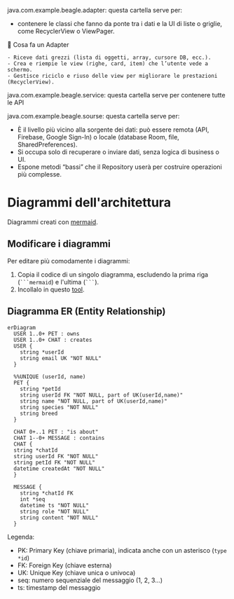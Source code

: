 java.com.example.beagle.adapter:   questa cartella serve per: 
  - contenere le classi che fanno da ponte tra i dati e la UI di liste o griglie, come RecyclerView o ViewPager.
    
  📌 Cosa fa un Adapter
  
    - Riceve dati grezzi (lista di oggetti, array, cursore DB, ecc.).
    - Crea e riempie le view (righe, card, item) che l’utente vede a schermo.
    - Gestisce riciclo e riuso delle view per migliorare le prestazioni (RecyclerView).

java.com.example.beagle.service:   questa cartella serve per contenere tutte le API

java.com.example.beagle.sourse:   questa cartella serve per:
  - È il livello più vicino alla sorgente dei dati: può essere remota (API, Firebase, Google Sign-In) o locale (database Room, file,                        SharedPreferences).
  - Si occupa solo di recuperare o inviare dati, senza logica di business o UI.
  - Espone metodi “bassi” che il Repository userà per costruire operazioni più complesse.

# Diagrammi dell'architettura
Diagrammi creati con [mermaid](https://mermaid.js.org/intro/).

## Modificare i diagrammi
Per editare più comodamente i diagrammi:
1. Copia il codice di un singolo diagramma, escludendo la prima riga (` ```mermaid `) e l'ultima (` ``` `).
2. Incollalo in questo [tool](https://www.mermaidchart.com/play?utm_source=mermaid_live_editor).

## Diagramma ER (Entity Relationship)

```mermaid
erDiagram
  USER 1..0+ PET : owns
  USER 1..0+ CHAT : creates
  USER {
    string *userId
    string email UK "NOT NULL"
  }

  %%UNIQUE (userId, name)
  PET {
    string *petId
    string userId FK "NOT NULL, part of UK(userId,name)"
    string name "NOT NULL, part of UK(userId,name)"
    string species "NOT NULL"
    string breed
  }

  CHAT 0+..1 PET : "is about"
  CHAT 1--0+ MESSAGE : contains
  CHAT {
  string *chatId
  string userId FK "NOT NULL"
  string petId FK "NOT NULL"
  datetime createdAt "NOT NULL"
  }

  MESSAGE {
    string *chatId FK
    int *seq
    datetime ts "NOT NULL"
    string role "NOT NULL"
    string content "NOT NULL"
  }
```

Legenda:
- PK: Primary Key (chiave primaria), indicata anche con un asterisco (`type *id`)
- FK: Foreign Key (chiave esterna)
- UK: Unique Key (chiave unica o univoca)
- seq: numero sequenziale del messaggio (1, 2, 3...)
- ts: timestamp del messaggio

